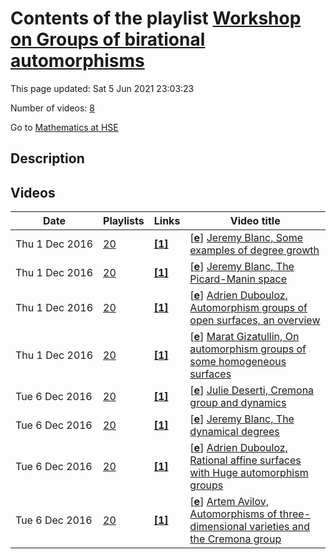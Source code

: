 # Contents of the playlist [Workshop on Groups of birational automorphisms](https://www.youtube.com/playlist?list=PLq3E5oubNNoANrXu9fWnLmUqI5di7zGtT)

This page updated: Sat 5 Jun 2021 23:03:23

Number of videos: [8](#videos)

Go to [Mathematics at HSE](../README.md)

## Description



## Videos

|Date|Playlists|Links|Video title|
|---|---|---|---|
| Thu&nbsp;1&nbsp;Dec&nbsp;2016 | [20](../playlists/20 "Workshop on Groups of birational automorphisms") | [**[1]**](http://www.youtube.com/editor) | [[**e**](https://studio.youtube.com/video/vAFXt0TlkkI/edit "Edit")] [Jeremy Blanc, Some examples of degree growth](https://www.youtube.com/watch?v=vAFXt0TlkkI&list=PLq3E5oubNNoANrXu9fWnLmUqI5di7zGtT "Этот ролик обработан в Видеоредакторе YouTube (http://www.youtube.com/editor)") |
| Thu&nbsp;1&nbsp;Dec&nbsp;2016 | [20](../playlists/20 "Workshop on Groups of birational automorphisms") | [**[1]**](http://www.youtube.com/editor) | [[**e**](https://studio.youtube.com/video/g5Pg7uhyjqA/edit "Edit")] [Jeremy Blanc, The Picard-Manin space](https://www.youtube.com/watch?v=g5Pg7uhyjqA&list=PLq3E5oubNNoANrXu9fWnLmUqI5di7zGtT "Этот ролик обработан в Видеоредакторе YouTube (http://www.youtube.com/editor)") |
| Thu&nbsp;1&nbsp;Dec&nbsp;2016 | [20](../playlists/20 "Workshop on Groups of birational automorphisms") | [**[1]**](http://www.youtube.com/editor) | [[**e**](https://studio.youtube.com/video/t4HAx_ADw_g/edit "Edit")] [Adrien Dubouloz, Automorphism groups of open surfaces, an overview](https://www.youtube.com/watch?v=t4HAx_ADw_g&list=PLq3E5oubNNoANrXu9fWnLmUqI5di7zGtT "Этот ролик обработан в Видеоредакторе YouTube (http://www.youtube.com/editor)") |
| Thu&nbsp;1&nbsp;Dec&nbsp;2016 | [20](../playlists/20 "Workshop on Groups of birational automorphisms") | [**[1]**](http://www.youtube.com/editor) | [[**e**](https://studio.youtube.com/video/ehDVya5S_M8/edit "Edit")] [Marat Gizatullin, On automorphism groups of some homogeneous surfaces](https://www.youtube.com/watch?v=ehDVya5S_M8&list=PLq3E5oubNNoANrXu9fWnLmUqI5di7zGtT "Этот ролик обработан в Видеоредакторе YouTube (http://www.youtube.com/editor)") |
| Tue&nbsp;6&nbsp;Dec&nbsp;2016 | [20](../playlists/20 "Workshop on Groups of birational automorphisms") | [**[1]**](http://www.youtube.com/editor) | [[**e**](https://studio.youtube.com/video/hp7zfyJrh-8/edit "Edit")] [Julie Deserti, Cremona group and dynamics](https://www.youtube.com/watch?v=hp7zfyJrh-8&list=PLq3E5oubNNoANrXu9fWnLmUqI5di7zGtT "Этот ролик обработан в Видеоредакторе YouTube (http://www.youtube.com/editor)") |
| Tue&nbsp;6&nbsp;Dec&nbsp;2016 | [20](../playlists/20 "Workshop on Groups of birational automorphisms") | [**[1]**](http://www.youtube.com/editor) | [[**e**](https://studio.youtube.com/video/f2XhGjX5YaQ/edit "Edit")] [Jeremy Blanc, The dynamical degrees](https://www.youtube.com/watch?v=f2XhGjX5YaQ&list=PLq3E5oubNNoANrXu9fWnLmUqI5di7zGtT "Этот ролик обработан в Видеоредакторе YouTube (http://www.youtube.com/editor)") |
| Tue&nbsp;6&nbsp;Dec&nbsp;2016 | [20](../playlists/20 "Workshop on Groups of birational automorphisms") | [**[1]**](http://www.youtube.com/editor) | [[**e**](https://studio.youtube.com/video/7xyQsBzpVpc/edit "Edit")] [Adrien Dubouloz, Rational affine surfaces with Huge automorphism groups](https://www.youtube.com/watch?v=7xyQsBzpVpc&list=PLq3E5oubNNoANrXu9fWnLmUqI5di7zGtT "Этот ролик обработан в Видеоредакторе YouTube (http://www.youtube.com/editor)") |
| Tue&nbsp;6&nbsp;Dec&nbsp;2016 | [20](../playlists/20 "Workshop on Groups of birational automorphisms") | [**[1]**](http://www.youtube.com/editor) | [[**e**](https://studio.youtube.com/video/Sd4N8SMcoJ4/edit "Edit")] [Artem Avilov, Automorphisms of three-dimensional varieties and the Cremona group](https://www.youtube.com/watch?v=Sd4N8SMcoJ4&list=PLq3E5oubNNoANrXu9fWnLmUqI5di7zGtT "Этот ролик обработан в Видеоредакторе YouTube (http://www.youtube.com/editor)") |
